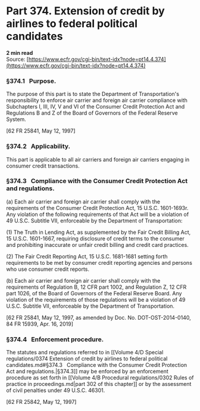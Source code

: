 # Part 374. Extension of credit by airlines to federal political candidates
**2 min read**  
Source: [https://www.ecfr.gov/cgi-bin/text-idx?node=pt14.4.374](https://www.ecfr.gov/cgi-bin/text-idx?node=pt14.4.374)

<div>

### §374.1   Purpose.

The purpose of this part is to state the Department of Transportation's responsibility to enforce air carrier and foreign air carrier compliance with Subchapters I, III, IV, V and VI of the Consumer Credit Protection Act and Regulations B and Z of the Board of Governors of the Federal Reserve System.

\[62 FR 25841, May 12, 1997\]

### §374.2   Applicability.

This part is applicable to all air carriers and foreign air carriers engaging in consumer credit transactions.

### §374.3   Compliance with the Consumer Credit Protection Act and regulations.

\(a\) Each air carrier and foreign air carrier shall comply with the requirements of the Consumer Credit Protection Act, 15 U.S.C. 1601-1693r. Any violation of the following requirements of that Act will be a violation of 49 U.S.C. Subtitle VII, enforceable by the Department of Transportation:

\(1\) The Truth in Lending Act, as supplemented by the Fair Credit Billing Act, 15 U.S.C. 1601-1667, requiring disclosure of credit terms to the consumer and prohibiting inaccurate or unfair credit billing and credit card practices.

\(2\) The Fair Credit Reporting Act, 15 U.S.C. 1681-1681 setting forth requirements to be met by consumer credit reporting agencies and persons who use consumer credit reports.

\(b\) Each air carrier and foreign air carrier shall comply with the requirements of Regulation B, 12 CFR part 1002, and Regulation Z, 12 CFR part 1026, of the Board of Governors of the Federal Reserve Board. Any violation of the requirements of those regulations will be a violation of 49 U.S.C. Subtitle VII, enforceable by the Department of Transportation.

\[62 FR 25841, May 12, 1997, as amended by Doc. No. DOT-OST-2014-0140, 84 FR 15939, Apr. 16, 2019\]

### §374.4   Enforcement procedure.

The statutes and regulations referred to in [[Volume 4/D Special regulations/0374 Extension of credit by airlines to federal political candidates.md#§374.3   Compliance with the Consumer Credit Protection Act and regulations.|§374.3]] may be enforced by an enforcement procedure as set forth in [[Volume 4/B Procedural regulations/0302 Rules of practice in proceedings.md|part 302 of this chapter]] or by the assessment of civil penalties under 49 U.S.C. 46301.

\[62 FR 25842, May 12, 1997\]

</div>